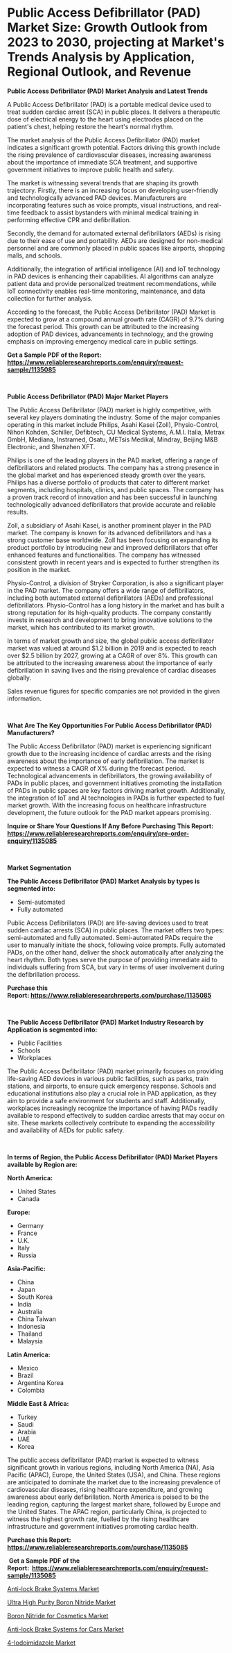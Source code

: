 <p><h1>Public Access Defibrillator (PAD) Market Size: Growth Outlook from 2023 to 2030, projecting at Market's Trends Analysis by Application, Regional Outlook, and Revenue</h1></p><p><strong>Public Access Defibrillator (PAD) Market Analysis and Latest Trends</strong></p>
<p><p>A Public Access Defibrillator (PAD) is a portable medical device used to treat sudden cardiac arrest (SCA) in public places. It delivers a therapeutic dose of electrical energy to the heart using electrodes placed on the patient's chest, helping restore the heart's normal rhythm.</p><p>The market analysis of the Public Access Defibrillator (PAD) market indicates a significant growth potential. Factors driving this growth include the rising prevalence of cardiovascular diseases, increasing awareness about the importance of immediate SCA treatment, and supportive government initiatives to improve public health and safety.</p><p>The market is witnessing several trends that are shaping its growth trajectory. Firstly, there is an increasing focus on developing user-friendly and technologically advanced PAD devices. Manufacturers are incorporating features such as voice prompts, visual instructions, and real-time feedback to assist bystanders with minimal medical training in performing effective CPR and defibrillation.</p><p>Secondly, the demand for automated external defibrillators (AEDs) is rising due to their ease of use and portability. AEDs are designed for non-medical personnel and are commonly placed in public spaces like airports, shopping malls, and schools.</p><p>Additionally, the integration of artificial intelligence (AI) and IoT technology in PAD devices is enhancing their capabilities. AI algorithms can analyze patient data and provide personalized treatment recommendations, while IoT connectivity enables real-time monitoring, maintenance, and data collection for further analysis.</p><p>According to the forecast, the Public Access Defibrillator (PAD) Market is expected to grow at a compound annual growth rate (CAGR) of 9.7% during the forecast period. This growth can be attributed to the increasing adoption of PAD devices, advancements in technology, and the growing emphasis on improving emergency medical care in public settings.</p></p>
<p><strong>Get a Sample PDF of the Report:&nbsp; <a href="https://www.reliableresearchreports.com/enquiry/request-sample/1135085">https://www.reliableresearchreports.com/enquiry/request-sample/1135085</a></strong></p>
<p>&nbsp;</p>
<p><strong>Public Access Defibrillator (PAD) Major Market Players</strong></p>
<p><p>The Public Access Defibrillator (PAD) market is highly competitive, with several key players dominating the industry. Some of the major companies operating in this market include Philips, Asahi Kasei (Zoll), Physio-Control, Nihon Kohden, Schiller, Defibtech, CU Medical Systems, A.M.I. Italia, Metrax GmbH, Mediana, Instramed, Osatu, METsis Medikal, Mindray, Beijing M&B Electronic, and Shenzhen XFT.</p><p>Philips is one of the leading players in the PAD market, offering a range of defibrillators and related products. The company has a strong presence in the global market and has experienced steady growth over the years. Philips has a diverse portfolio of products that cater to different market segments, including hospitals, clinics, and public spaces. The company has a proven track record of innovation and has been successful in launching technologically advanced defibrillators that provide accurate and reliable results.</p><p>Zoll, a subsidiary of Asahi Kasei, is another prominent player in the PAD market. The company is known for its advanced defibrillators and has a strong customer base worldwide. Zoll has been focusing on expanding its product portfolio by introducing new and improved defibrillators that offer enhanced features and functionalities. The company has witnessed consistent growth in recent years and is expected to further strengthen its position in the market.</p><p>Physio-Control, a division of Stryker Corporation, is also a significant player in the PAD market. The company offers a wide range of defibrillators, including both automated external defibrillators (AEDs) and professional defibrillators. Physio-Control has a long history in the market and has built a strong reputation for its high-quality products. The company constantly invests in research and development to bring innovative solutions to the market, which has contributed to its market growth.</p><p>In terms of market growth and size, the global public access defibrillator market was valued at around $1.2 billion in 2019 and is expected to reach over $2.5 billion by 2027, growing at a CAGR of over 8%. This growth can be attributed to the increasing awareness about the importance of early defibrillation in saving lives and the rising prevalence of cardiac diseases globally.</p><p>Sales revenue figures for specific companies are not provided in the given information.</p></p>
<p>&nbsp;</p>
<p><strong>What Are The Key Opportunities For Public Access Defibrillator (PAD) Manufacturers?</strong></p>
<p><p>The Public Access Defibrillator (PAD) market is experiencing significant growth due to the increasing incidence of cardiac arrests and the rising awareness about the importance of early defibrillation. The market is expected to witness a CAGR of X% during the forecast period. Technological advancements in defibrillators, the growing availability of PADs in public places, and government initiatives promoting the installation of PADs in public spaces are key factors driving market growth. Additionally, the integration of IoT and AI technologies in PADs is further expected to fuel market growth. With the increasing focus on healthcare infrastructure development, the future outlook for the PAD market appears promising.</p></p>
<p><strong>Inquire or Share Your Questions If Any Before Purchasing This Report: <a href="https://www.reliableresearchreports.com/enquiry/pre-order-enquiry/1135085">https://www.reliableresearchreports.com/enquiry/pre-order-enquiry/1135085</a></strong></p>
<p>&nbsp;</p>
<p><strong>Market Segmentation</strong></p>
<p><strong>The Public Access Defibrillator (PAD) Market Analysis by types is segmented into:</strong></p>
<p><ul><li>Semi-automated</li><li>Fully automated</li></ul></p>
<p><p>Public Access Defibrillators (PAD) are life-saving devices used to treat sudden cardiac arrests (SCA) in public places. The market offers two types: semi-automated and fully automated. Semi-automated PADs require the user to manually initiate the shock, following voice prompts. Fully automated PADs, on the other hand, deliver the shock automatically after analyzing the heart rhythm. Both types serve the purpose of providing immediate aid to individuals suffering from SCA, but vary in terms of user involvement during the defibrillation process.</p></p>
<p><strong>Purchase this Report:&nbsp;<a href="https://www.reliableresearchreports.com/purchase/1135085">https://www.reliableresearchreports.com/purchase/1135085</a></strong></p>
<p>&nbsp;</p>
<p><strong>The Public Access Defibrillator (PAD) Market Industry Research by Application is segmented into:</strong></p>
<p><ul><li>Public Facilities</li><li>Schools</li><li>Workplaces</li></ul></p>
<p><p>The Public Access Defibrillator (PAD) market primarily focuses on providing life-saving AED devices in various public facilities, such as parks, train stations, and airports, to ensure quick emergency response. Schools and educational institutions also play a crucial role in PAD application, as they aim to provide a safe environment for students and staff. Additionally, workplaces increasingly recognize the importance of having PADs readily available to respond effectively to sudden cardiac arrests that may occur on site. These markets collectively contribute to expanding the accessibility and availability of AEDs for public safety.</p></p>
<p>&nbsp;</p>
<p><strong>In terms of Region, the Public Access Defibrillator (PAD) Market Players available by Region are:</strong></p>
<p>
    <p> <strong> North America: </strong>
        <ul>
            <li>United States</li>
            <li>Canada</li>
        </ul>
        </p> 
    <p> <strong> Europe: </strong>
        <ul>
            <li>Germany</li>
            <li>France</li>
            <li>U.K.</li>
            <li>Italy</li>
            <li>Russia</li>
        </ul>
        </p> 
    <p> <strong> Asia-Pacific: </strong>
        <ul>
            <li>China</li>
            <li>Japan</li>
            <li>South Korea</li>
            <li>India</li>
            <li>Australia</li>
            <li>China Taiwan</li>
            <li>Indonesia</li>
            <li>Thailand</li>
            <li>Malaysia</li>
        </ul>
        </p> 
    <p> <strong> Latin America: </strong>
        <ul>
            <li>Mexico</li>
            <li>Brazil</li>
            <li>Argentina Korea</li>
            <li>Colombia</li>
        </ul>
        </p> 
    <p> <strong> Middle East & Africa: </strong>
        <ul>
            <li>Turkey</li>
            <li>Saudi</li>
            <li>Arabia</li>
            <li>UAE</li>
            <li>Korea</li>
        </ul>
    </p>
    </p>
<p><p>The public access defibrillator (PAD) market is expected to witness significant growth in various regions, including North America (NA), Asia Pacific (APAC), Europe, the United States (USA), and China. These regions are anticipated to dominate the market due to the increasing prevalence of cardiovascular diseases, rising healthcare expenditure, and growing awareness about early defibrillation. North America is poised to be the leading region, capturing the largest market share, followed by Europe and the United States. The APAC region, particularly China, is projected to witness the highest growth rate, fuelled by the rising healthcare infrastructure and government initiatives promoting cardiac health.</p></p>
<p><strong>Purchase this Report: <a href="https://www.reliableresearchreports.com/purchase/1135085">https://www.reliableresearchreports.com/purchase/1135085</a></strong></p>
<p>&nbsp;<strong>Get a Sample PDF of the Report:&nbsp;&nbsp;<a href="https://www.reliableresearchreports.com/enquiry/request-sample/1135085">https://www.reliableresearchreports.com/enquiry/request-sample/1135085</a></strong></p>
<p><strong></strong></p>
<p><p><a href="https://medium.com/@anilaxhafa2022/anti-lock-brake-systems-market-the-key-to-successful-business-strategy-forecast-till-2030-1cc5cff96e0d">Anti-lock Brake Systems Market</a></p><p><a href="https://www.linkedin.com/pulse/ultra-high-purity-boron-nitride-market-insights-players/">Ultra High Purity Boron Nitride Market</a></p><p><a href="https://www.linkedin.com/pulse/decoding-boron-nitride-cosmetics-market-deep-dive-latest/">Boron Nitride for Cosmetics Market</a></p><p><a href="https://medium.com/@juliecastro06/anti-lock-brake-systems-for-cars-market-share-evolution-and-market-growth-trends-2023-2030-fa0c8c7eb755">Anti-lock Brake Systems for Cars Market</a></p><p><a href="https://www.linkedin.com/pulse/decoding-4-iodoimidazole-market-deep-dive-latest-trends-segmentation/">4-Iodoimidazole Market</a></p></p>